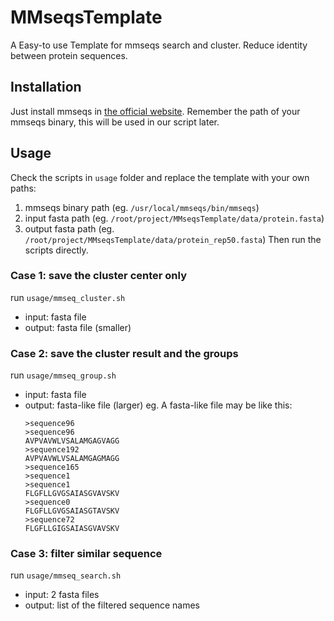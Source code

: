 # MMseqsTemplate
A Easy-to use Template for mmseqs search and cluster. Reduce identity between protein sequences.
## Installation
Just install mmseqs in [the official website](https://github.com/soedinglab/MMseqs2#installation).
Remember the path of your mmseqs binary, this will be used in our script later.

## Usage
Check the scripts in `usage` folder and replace the template with your own paths:
1. mmseqs binary path (eg. `/usr/local/mmseqs/bin/mmseqs`)
2. input fasta path (eg. `/root/project/MMseqsTemplate/data/protein.fasta`)
3. output fasta path (eg. `/root/project/MMseqsTemplate/data/protein_rep50.fasta`)
Then run the scripts directly.

### Case 1: save the cluster center only
run `usage/mmseq_cluster.sh`
+ input: fasta file
+ output: fasta file (smaller)
### Case 2: save the cluster result and the groups
run `usage/mmseq_group.sh`
+ input: fasta file
+ output: fasta-like file (larger)
  eg. A fasta-like file may be like this:
  ```
  >sequence96
  >sequence96
  AVPVAVWLVSALAMGAGVAGG
  >sequence192
  AVPVAVWLVSALAMGAGMAGG
  >sequence165
  >sequence1
  >sequence1
  FLGFLLGVGSAIASGVAVSKV
  >sequence0
  FLGFLLGVGSAIASGTAVSKV
  >sequence72
  FLGFLLGIGSAIASGVAVSKV
  ```
### Case 3: filter similar sequence
run `usage/mmseq_search.sh`
+ input: 2 fasta files
+ output: list of the filtered sequence names
